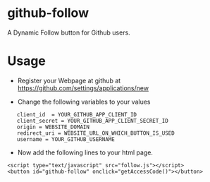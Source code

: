github-follow
=============
A Dynamic Follow button for Github users.

Usage
=====
*	Register your Webpage at github at https://github.com/settings/applications/new
        
*	Change the following variables to your values
  
```
   client_id  = YOUR_GITHUB_APP_CLIENT_ID
   client_secret = YOUR_GITHUB_APP_CLIENT_SECRET_ID
   origin = WEBSITE_DOMAIN
   redirect_uri = WEBSITE_URL_ON_WHICH_BUTTON_IS_USED
   username = YOUR_GITHUB_USERNAME
```
 
*	Now add the following lines to your html page.
``` 
<script type="text/javascript" src="follow.js"></script>
<button id="github-follow" onclick="getAccessCode()"></button>
```